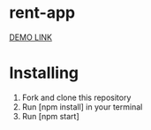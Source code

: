 # rent-app
[DEMO LINK](https://hanna-kuzii.github.io/rent-app/)

# Installing

  1. Fork and clone this repository
  2. Run [npm install] in your terminal
  3. Run [npm start]
